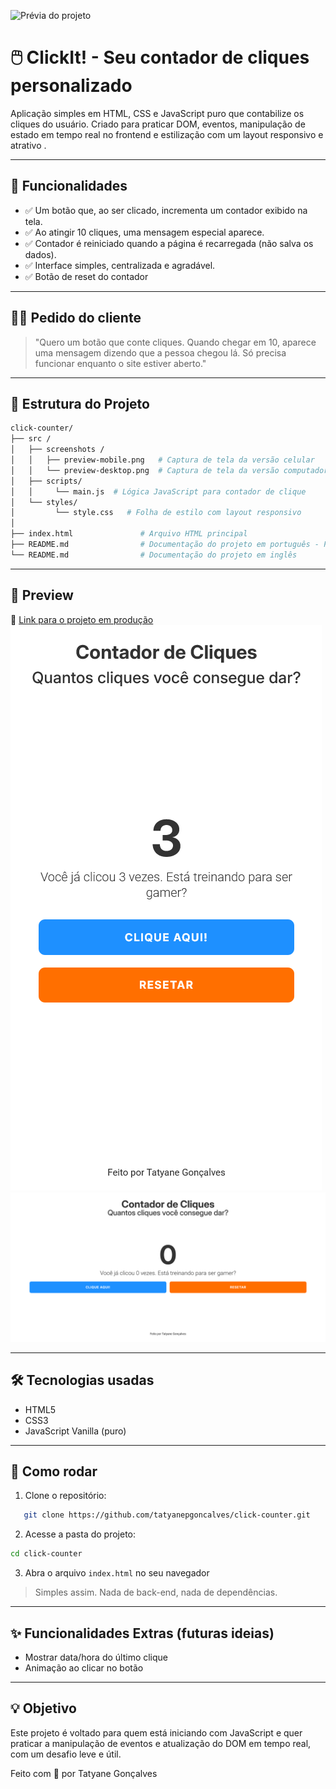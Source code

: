 ![Prévia do projeto]()
# 🖱️ ClickIt! - Seu contador de cliques personalizado

Aplicação simples em HTML, CSS e JavaScript puro que contabilize os cliques do usuário. Criado para praticar DOM, eventos, manipulação de estado em tempo real no frontend e estilização com um layout responsivo e atrativo .

---

## 🧠 Funcionalidades
- ✅ Um botão que, ao ser clicado, incrementa um contador exibido na tela.
- ✅ Ao atingir 10 cliques, uma mensagem especial aparece.
- ✅ Contador é reiniciado quando a página é recarregada (não salva os dados).
- ✅ Interface simples, centralizada e agradável.
- ✅ Botão de reset do contador
---

## 🧑‍💼 Pedido do cliente

> "Quero um botão que conte cliques. Quando chegar em 10, aparece uma mensagem dizendo que a pessoa chegou lá. Só precisa funcionar enquanto o site estiver aberto."

---

## 📁 Estrutura do Projeto

```bash
click-counter/
├── src /
│   ├── screenshots /
│   │   ├── preview-mobile.png   # Captura de tela da versão celular
│   │   └── preview-desktop.png  # Captura de tela da versão computador
│   ├── scripts/
│   │     └── main.js  # Lógica JavaScript para contador de clique
│   └── styles/
│         └── style.css   # Folha de estilo com layout responsivo
│   
├── index.html               # Arquivo HTML principal
├── README.md                # Documentação do projeto em português - PT/BR (Este arquivo)
└── README.md                # Documentação do projeto em inglês
```

---

## 📸 Preview
🔗 [Link para o projeto em produção ](https://click-counter-eight.vercel.app/)
![Prévia do projeto - versão celular](./src/screenshots/preview-mobile.png)
![Prévia do projeto - versão computador](./src/screenshots/preview-desktop.png)

---

## 🛠️ Tecnologias usadas
- HTML5
- CSS3
- JavaScript Vanilla (puro)

---

## 📂 Como rodar
1. Clone o repositório:

```bash
   git clone https://github.com/tatyanepgoncalves/click-counter.git
```

2. Acesse a pasta do projeto:

```bash
cd click-counter
```

3. Abra o arquivo `index.html` no seu navegador

> Simples assim. Nada de back-end, nada de dependências.

---

## ✨ Funcionalidades Extras (futuras ideias)
- Mostrar data/hora do último clique
- Animação ao clicar no botão

--- 

## 💡 Objetivo
Este projeto é voltado para quem está iniciando com JavaScript e quer praticar a manipulação de eventos e atualização do DOM em tempo real, com um desafio leve e útil.


Feito com 💜 por Tatyane Gonçalves